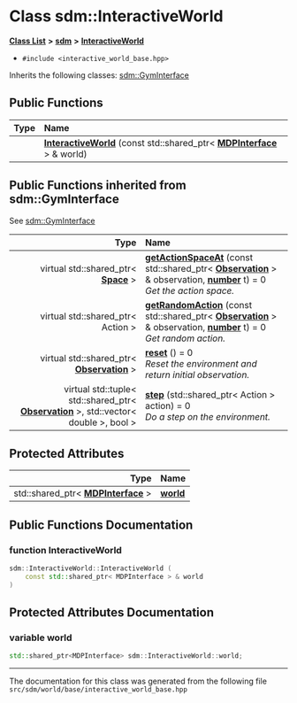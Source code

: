 
# Class sdm::InteractiveWorld

<link rel="stylesheet" href="https://cdnjs.cloudflare.com/ajax/libs/KaTeX/0.5.1/katex.min.css">
<link rel="stylesheet" href="https://cdn.jsdelivr.net/github-markdown-css/2.2.1/github-markdown.css"/>



[**Class List**](annotated.md) **>** [**sdm**](namespacesdm.md) **>** [**InteractiveWorld**](classsdm_1_1InteractiveWorld.md)





* `#include <interactive_world_base.hpp>`



Inherits the following classes: [sdm::GymInterface](classsdm_1_1GymInterface.md)
















## Public Functions

| Type | Name |
| ---: | :--- |
|   | [**InteractiveWorld**](classsdm_1_1InteractiveWorld.md#function-interactiveworld) (const std::shared\_ptr&lt; [**MDPInterface**](classsdm_1_1MDPInterface.md) &gt; & world) <br> |

## Public Functions inherited from sdm::GymInterface

See [sdm::GymInterface](classsdm_1_1GymInterface.md)

| Type | Name |
| ---: | :--- |
| virtual std::shared\_ptr&lt; [**Space**](classsdm_1_1Space.md) &gt; | [**getActionSpaceAt**](classsdm_1_1GymInterface.md#function-getactionspaceat) (const std::shared\_ptr&lt; [**Observation**](classsdm_1_1Observation.md) &gt; & observation, [**number**](namespacesdm.md#typedef-number) t) = 0<br>_Get the action space._  |
| virtual std::shared\_ptr&lt; Action &gt; | [**getRandomAction**](classsdm_1_1GymInterface.md#function-getrandomaction) (const std::shared\_ptr&lt; [**Observation**](classsdm_1_1Observation.md) &gt; & observation, [**number**](namespacesdm.md#typedef-number) t) = 0<br>_Get random action._  |
| virtual std::shared\_ptr&lt; [**Observation**](classsdm_1_1Observation.md) &gt; | [**reset**](classsdm_1_1GymInterface.md#function-reset) () = 0<br>_Reset the environment and return initial observation._  |
| virtual std::tuple&lt; std::shared\_ptr&lt; [**Observation**](classsdm_1_1Observation.md) &gt;, std::vector&lt; double &gt;, bool &gt; | [**step**](classsdm_1_1GymInterface.md#function-step) (std::shared\_ptr&lt; Action &gt; action) = 0<br>_Do a step on the environment._  |







## Protected Attributes

| Type | Name |
| ---: | :--- |
|  std::shared\_ptr&lt; [**MDPInterface**](classsdm_1_1MDPInterface.md) &gt; | [**world**](classsdm_1_1InteractiveWorld.md#variable-world)  <br> |








## Public Functions Documentation


### function InteractiveWorld 


```cpp
sdm::InteractiveWorld::InteractiveWorld (
    const std::shared_ptr< MDPInterface > & world
) 
```


## Protected Attributes Documentation


### variable world 


```cpp
std::shared_ptr<MDPInterface> sdm::InteractiveWorld::world;
```



------------------------------
The documentation for this class was generated from the following file `src/sdm/world/base/interactive_world_base.hpp`